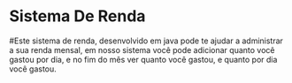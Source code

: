 # Sistema De Renda

#Este sistema de renda, desenvolvido em java pode te ajudar a administrar a sua renda mensal, em nosso sistema você pode adicionar quanto você gastou por dia, e no fim do mês ver quanto você gastou, e quanto por dia você gastou.